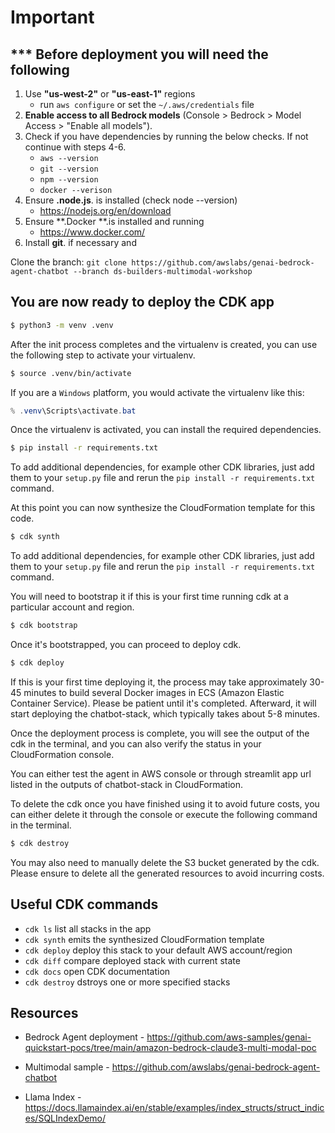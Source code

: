 # Important

## *** Before deployment you will need the following

1. Use **"us-west-2"** or **"us-east-1"** regions
    - run ```aws configure``` or set the ```~/.aws/credentials``` file
2. **Enable access to all Bedrock models** (Console > Bedrock > Model Access > "Enable all models").
2. Check if you have dependencies by running the below checks. If not continue with steps 4-6.
    - ```aws --version```
    - ```git --version```
    - ```npm --version```
    - ```docker --verison```
3. Ensure **.node.js**. is installed (check node --version)
    - https://nodejs.org/en/download
4. Ensure **.Docker **.is installed and running
    - https://www.docker.com/
5. Install **git**. if necessary and 

Clone the branch: 
    ```git clone https://github.com/awslabs/genai-bedrock-agent-chatbot --branch ds-builders-multimodal-workshop```

## You are now ready to deploy the CDK app
```bash
$ python3 -m venv .venv
```

After the init process completes and the virtualenv is created, you can use the following
step to activate your virtualenv.

```bash
$ source .venv/bin/activate
```

If you are a ```Windows``` platform, you would activate the virtualenv like this:

```powershell
% .venv\Scripts\activate.bat
```

Once the virtualenv is activated, you can install the required dependencies.

```bash
$ pip install -r requirements.txt
```

To add additional dependencies, for example other CDK libraries, just add
them to your `setup.py` file and rerun the `pip install -r requirements.txt`
command.

At this point you can now synthesize the CloudFormation template for this code.

```bash
$ cdk synth
```

To add additional dependencies, for example other CDK libraries, just add
them to your `setup.py` file and rerun the `pip install -r requirements.txt`
command.

You will need to bootstrap it if this is your first time running cdk at a particular account and region.

```bash
$ cdk bootstrap
```

Once it's bootstrapped, you can proceed to deploy cdk.

```bash
$ cdk deploy
```

If this is your first time deploying it, the process may take approximately 30-45 minutes to build several Docker images in ECS (Amazon Elastic Container Service). Please be patient until it's completed. Afterward, it will start deploying the chatbot-stack, which typically takes about 5-8 minutes.

Once the deployment process is complete, you will see the output of the cdk in the terminal, and you can also verify the status in your CloudFormation console.

You can either test the agent in AWS console or through streamlit app url listed in the outputs of chatbot-stack in CloudFormation.

To delete the cdk once you have finished using it to avoid future costs, you can either delete it through the console or execute the following command in the terminal.

```bash
$ cdk destroy
```

You may also need to manually delete the S3 bucket generated by the cdk. Please ensure to delete all the generated resources to avoid incurring costs.

## Useful CDK commands

- `cdk ls` list all stacks in the app
- `cdk synth` emits the synthesized CloudFormation template
- `cdk deploy` deploy this stack to your default AWS account/region
- `cdk diff` compare deployed stack with current state
- `cdk docs` open CDK documentation
- `cdk destroy` dstroys one or more specified stacks



## Resources

- Bedrock Agent deployment - https://github.com/aws-samples/genai-quickstart-pocs/tree/main/amazon-bedrock-claude3-multi-modal-poc

- Multimodal sample - https://github.com/awslabs/genai-bedrock-agent-chatbot

- Llama Index - https://docs.llamaindex.ai/en/stable/examples/index_structs/struct_indices/SQLIndexDemo/


